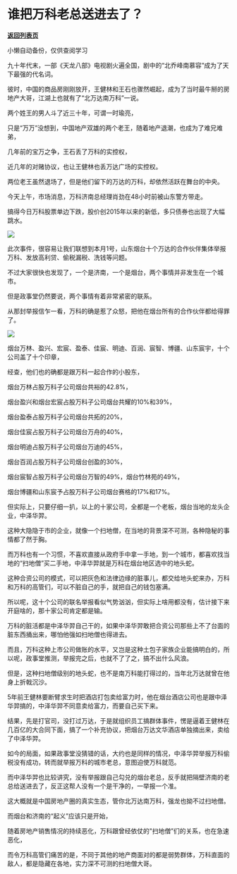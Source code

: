 # 谁把万科老总送进去了？

[**返回列表页**](/gzh/政事堂2019)

小懒自动备份，仅供查阅学习

九十年代末，一部《天龙八部》电视剧火遍全国，剧中的“北乔峰南慕容”成为了天下最强的代名词。  

彼时，中国的商品房刚刚放开，王健林和王石也骤然崛起，成为了当时最牛掰的房地产大哥，江湖上也就有了“北万达南万科”一说。

两个姓王的男人斗了近三十年，可谓一时瑜亮，

只是“万万”没想到，中国地产双雄的两个老王，随着地产退潮，也成为了难兄难弟，  

几年前的宝万之争，王石丢了万科的实控权，

近几年的对赌协议，也让王健林也丢万达广场的实控权。

两位老王虽然退场了，但是他们留下的万达的万科，却依然活跃在舞台的中央。

今天上午，市场消息，万科济南总经理肖劲在48小时前被山东警方带走。  

搞得今日万科股票单边下跌，股价创2015年以来的新低，多只债券也出现了大幅跳水。

![](https://mmbiz.qpic.cn/mmbiz_jpg/rxhS23yu8cOdia2yia6ElX8doRBOib80C5M64Prb6DrvEiaiaVCLCfJvS50uICmEqh2ooZLMSd4TgVWm11MPA80q2cg/640?wx_fmt=jpeg&from;=appmsg)

此次事件，很容易让我们联想到本月1号，山东烟台十个万达的合作伙伴集体举报万科、发放高利贷、偷税漏税、洗钱等问题。

不过大家很快也发现了，一个是济南，一个是烟台，两个事情并非发生在一个城市。  

但是政事堂仍然要说，两个事情有着非常紧密的联系。

从那封举报信乍一看，万科的确是惹了众怒，把他在烟台所有的合作伙伴都给得罪了。  

![](https://mmbiz.qpic.cn/mmbiz_png/rxhS23yu8cOdia2yia6ElX8doRBOib80C5Mic5rkz4mbiaOHdJKmViaLQUOaLb8JNiakgp3R1YR1sCFdacAovdrjyZIkw/640?wx_fmt=png&from;=appmsg)

烟台万林、盈兴、宏宸、盈泰、佳宸、明迪、百润、宸智、博疆、山东宸宇，十个公司盖了十个印章，

经查，他们也的确都是跟万科一起合作的小股东，

烟台万林占股万科子公司烟台共裕的42.8%，

烟台盈兴和烟台宏宸占股万科子公司烟台共耀的10%和39%，

烟台盈泰占股万科子公司烟台共拓的20%，

烟台佳宸占股万科子公司烟台万舟的40%，

烟台明迪占股万科子公司烟台万迪的45%，

烟台百润占股万科子公司烟台创盈的30%，

烟台宸智占股万科子公司烟台万智的49%，烟台竹林苑的49%，

烟台博疆和山东宸予占股万科子公司烟台赛格的17%和17%。

但实际上，只要仔细一扒，以上的十家公司，全都是一个老板，烟台当地的龙头企业，中泽华羿。

这种大隐隐于市的企业，就像一个扫地僧，在当地的背景深不可测，各种隐秘的事情都了然于胸。

而万科也有一个习惯，不喜欢直接从政府手中拿一手地，到一个城市，都喜欢找当地的“扫地僧”买二手地，中泽华羿就是万科在烟台地区选中的地头蛇。  

这种合资公司的模式，可以把灰色和法律边缘的脏事儿，都交给地头蛇来办，万科和万科的高管们，可以不脏自己的手，就把自己的钱包塞满。

所以呢，这十个公司的联名举报看似气势汹汹，但实际上啥用都没有，估计接下来开庭啥的，那十家公司肯定都是输。

万科的脏活都是中泽华羿自己干的，如果中泽华羿敢把合资公司那些上不了台面的脏东西捅出来，哪怕他强如扫地僧也得进去。

而且，万科这种上市公司做账的水平，又岂是这种土包子家族企业能搞明白的，所以呢，政事堂推测，举报完之后，也就不了了之，搞不出什么风浪。

但是，这种扫地僧级别的地头蛇，也不是南万科能打得过的，当年北万达就曾在他身上折戟沉沙。

5年前王健林要断臂求生时把酒店打包卖给富力时，他在烟台酒店公司也是跟中泽华羿搞的，中泽华羿不同意卖给富力，而要自己买下来。

结果，先是打官司，没打过万达，于是就组织员工搞群体事件，愣是逼着王健林在几百亿的大合同下面，搞了一个补充协议，把烟台万达文华酒店单独摘出来，卖给了中泽华羿。

如今的局面，如果政事堂没猜错的话，大约也是同样的情况，中泽华羿举报万科偷税没有成功，转而就举报万科的城市老总，意图迫使万科就范。

而中泽华羿也比较讲究，没有举报跟自己勾兑的烟台老总，反手就把隔壁济南的老总给送进去了，反正这帮人没有一个是干净的，一举报一个准。

这大概就是中国房地产圈的真实生态，管你北万达南万科，强龙也拗不过扫地僧。  

而烟台和济南的“起义”应该只是开始，

随着房地产销售情况的持续恶化，万科跟曾经依仗的"扫地僧”们的关系，也在急速恶化，

而令万科高管们痛苦的是，不同于其他的地产商面对的都是弱势群体，万科直面的敌人，都是隐藏在各地，实力深不可测的扫地僧大哥。

